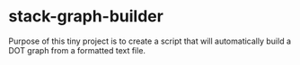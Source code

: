 stack-graph-builder
===================

Purpose of this tiny project is to create a script that will automatically build a DOT graph from a formatted text file.
